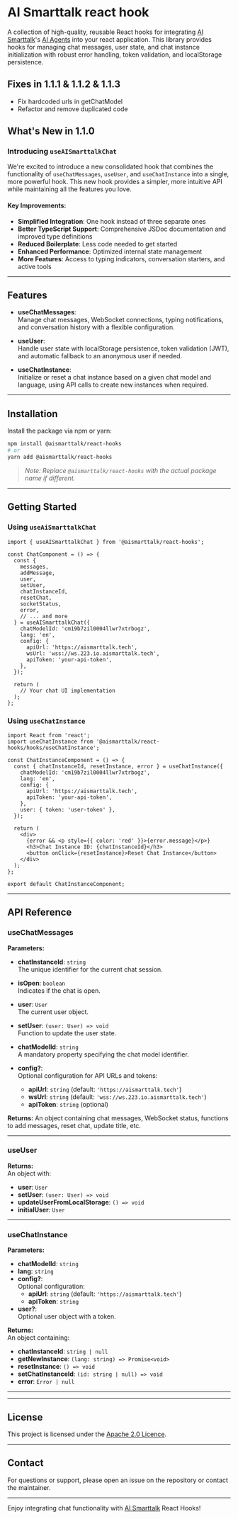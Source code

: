 # AI Smarttalk react hook

A collection of high-quality, reusable React hooks for integrating [AI Smarttalk](https://aismarttalk.tech)'s [AI Agents](https://aismarttalk.tech) into your react application. This library provides hooks for managing chat messages, user state, and chat instance initialization with robust error handling, token validation, and localStorage persistence.

## Fixes in 1.1.1 & 1.1.2 & 1.1.3

- Fix hardcoded urls in getChatModel
- Refactor and remove duplicated code

## What's New in 1.1.0

### Introducing `useAISmarttalkChat`

We're excited to introduce a new consolidated hook that combines the functionality of `useChatMessages`, `useUser`, and `useChatInstance` into a single, more powerful hook. This new hook provides a simpler, more intuitive API while maintaining all the features you love.


#### Key Improvements:
- **Simplified Integration**: One hook instead of three separate ones
- **Better TypeScript Support**: Comprehensive JSDoc documentation and improved type definitions
- **Reduced Boilerplate**: Less code needed to get started
- **Enhanced Performance**: Optimized internal state management
- **More Features**: Access to typing indicators, conversation starters, and active tools

---

## Features

- **useChatMessages**:  
  Manage chat messages, WebSocket connections, typing notifications, and conversation history with a flexible configuration.

- **useUser**:  
  Handle user state with localStorage persistence, token validation (JWT), and automatic fallback to an anonymous user if needed.

- **useChatInstance**:  
  Initialize or reset a chat instance based on a given chat model and language, using API calls to create new instances when required.

---

## Installation

Install the package via npm or yarn:

```bash
npm install @aismarttalk/react-hooks
# or
yarn add @aismarttalk/react-hooks
```

> _Note: Replace `@aismarttalk/react-hooks` with the actual package name if different._

---

## Getting Started

### Using `useAiSmarttalkChat`

```tsx
import { useAISmarttalkChat } from '@aismarttalk/react-hooks';

const ChatComponent = () => {
  const {
    messages,
    addMessage,
    user,
    setUser,
    chatInstanceId,
    resetChat,
    socketStatus,
    error,
    // ... and more
  } = useAISmarttalkChat({
    chatModelId: 'cm19b7zil0004llwr7xtrbogz',
    lang: 'en',
    config: {
      apiUrl: 'https://aismarttalk.tech',
      wsUrl: 'wss://ws.223.io.aismarttalk.tech',
      apiToken: 'your-api-token',
    },
  });

  return (
    // Your chat UI implementation
  );
};
```

### Using `useChatInstance`

```tsx
import React from 'react';
import useChatInstance from '@aismarttalk/react-hooks/hooks/useChatInstance';

const ChatInstanceComponent = () => {
  const { chatInstanceId, resetInstance, error } = useChatInstance({
    chatModelId: 'cm19b7zil0004llwr7xtrbogz',
    lang: 'en',
    config: {
      apiUrl: 'https://aismarttalk.tech',
      apiToken: 'your-api-token',
    },
    user: { token: 'user-token' },
  });

  return (
    <div>
      {error && <p style={{ color: 'red' }}>{error.message}</p>}
      <h3>Chat Instance ID: {chatInstanceId}</h3>
      <button onClick={resetInstance}>Reset Chat Instance</button>
    </div>
  );
};

export default ChatInstanceComponent;
```

---

## API Reference

### useChatMessages

**Parameters:**

- **chatInstanceId**: `string`  
  The unique identifier for the current chat session.

- **isOpen**: `boolean`  
  Indicates if the chat is open.

- **user**: `User`  
  The current user object.

- **setUser**: `(user: User) => void`  
  Function to update the user state.

- **chatModelId**: `string`  
  A mandatory property specifying the chat model identifier.

- **config?**:  
  Optional configuration for API URLs and tokens:
  - **apiUrl**: `string` (default: `'https://aismarttalk.tech'`)
  - **wsUrl**: `string` (default: `'wss://ws.223.io.aismarttalk.tech'`)
  - **apiToken**: `string` (optional)

**Returns:** An object containing chat messages, WebSocket status, functions to add messages, reset chat, update title, etc.

---

### useUser

**Returns:**  
An object with:
- **user**: `User`  
- **setUser**: `(user: User) => void`  
- **updateUserFromLocalStorage**: `() => void`  
- **initialUser**: `User`

---

### useChatInstance

**Parameters:**

- **chatModelId**: `string`  
- **lang**: `string`  
- **config?**:  
  Optional configuration:
  - **apiUrl**: `string` (default: `'https://aismarttalk.tech'`)
  - **apiToken**: `string`
- **user?**:  
  Optional user object with a token.

**Returns:**  
An object containing:
- **chatInstanceId**: `string | null`
- **getNewInstance**: `(lang: string) => Promise<void>`
- **resetInstance**: `() => void`
- **setChatInstanceId**: `(id: string | null) => void`
- **error**: `Error | null`

---

---

## License

This project is licensed under the [Apache 2.0 Licence](LICENSE).

---

## Contact

For questions or support, please open an issue on the repository or contact the maintainer.

---

Enjoy integrating chat functionality with [AI Smarttalk](https://aismarttalk.tech) React Hooks!
